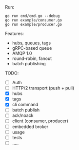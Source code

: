 Run:
```
go run cmd/cmd.go --debug
go run example/consumer.go
go run example/producer.go
```

Features:
- hubs, queues, tags
- gRPC-based queue
- AMQP 1.0
- round-robin, fanout
- batch publishing

TODO:
- [ ] Auth
- [ ] HTTP/2 transport (push + pull)
- [X] hubs
- [x] tags
- [x] cli command
- [ ] batch publish
- [ ] ack/noack
- [ ] client (consumer, producer)
- [ ] embedded broker
- [ ] usage
- [ ] tests 
- [ ] .....
